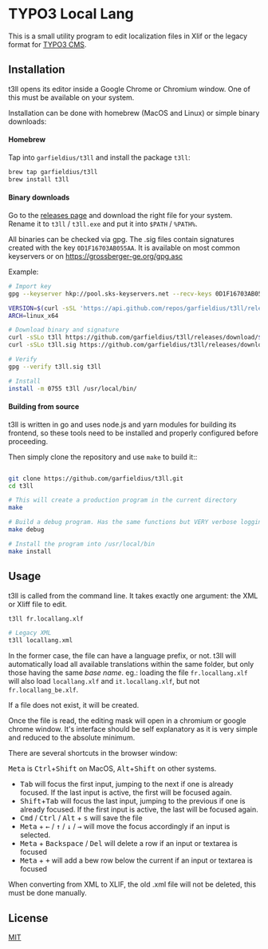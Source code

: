 # TYPO3 Local Lang

This is a small utility program to edit localization files in Xlif or the legacy
format for [TYPO3 CMS](https://www.typo3.org/).

## Installation

t3ll opens its editor inside a Google Chrome or Chromium window. One of this must
be available on your system.

Installation can be done with homebrew (MacOS and Linux) or simple binary downloads:

#### Homebrew

Tap into `garfieldius/t3ll` and install the package `t3ll`:

```bash
brew tap garfieldius/t3ll
brew install t3ll
```

#### Binary downloads

Go to the [releases page](https://github.com/garfieldius/t3ll/releases) and download the right file for your system. Rename it to `t3ll` / `t3ll.exe` and put it into `$PATH` / `%PATH%`.

All binaries can be checked via gpg. The .sig files contain signatures created with the key `0D1F16703AB055AA`. It is available on most common keyservers or on <https://grossberger-ge.org/gpg.asc>

Example:

```bash
# Import key
gpg --keyserver hkp://pool.sks-keyservers.net --recv-keys 0D1F16703AB055AA

VERSION=$(curl -sSL 'https://api.github.com/repos/garfieldius/t3ll/releases/latest' | jq -r '.tag_name')
ARCH=linux_x64

# Download binary and signature
curl -sSLo t3ll https://github.com/garfieldius/t3ll/releases/download/${VERSION}/t3ll_${ARCH}
curl -sSLo t3ll.sig https://github.com/garfieldius/t3ll/releases/download/${VERSION}/t3ll_${ARCH}.sig

# Verify
gpg --verify t3ll.sig t3ll

# Install
install -m 0755 t3ll /usr/local/bin/
```

#### Building from source

t3ll is written in go and uses node.js and yarn modules for building its frontend,
so these tools need to be installed and properly configured before proceeding.

Then simply clone the repository and use `make` to build it::

```bash

git clone https://github.com/garfieldius/t3ll.git
cd t3ll

# This will create a production program in the current directory
make

# Build a debug program. Has the same functions but VERY verbose logging to stdout
make debug

# Install the program into /usr/local/bin
make install
```

## Usage

t3ll is called from the command line. It takes exactly one argument: the XML or
Xliff file to edit.

```bash
t3ll fr.locallang.xlf

# Legacy XML
t3ll locallang.xml
```

In the former case, the file can have a language prefix, or not. t3ll will
automatically load all available translations within the same folder, but only
those having the same *base name*. eg.: loading the file `fr.locallang.xlf` will
also load `locallang.xlf` and `it.locallang.xlf`, but not `fr.locallang_be.xlf`.

If a file does not exist, it will be created.

Once the file is read, the editing mask will open in a chromium or google chrome
window. It's interface should be self explanatory as it is very simple and
reduced to the absolute minimum.

There are several shortcuts in the browser window:

<kbd>Meta</kbd> is <kbd>Ctrl</kbd>+<kbd>Shift</kbd> on MacOS, <kbd>Alt</kbd>+<kbd>Shift</kbd> on
other systems.

* <kbd>Tab</kbd> will focus the first input, jumping to the next if one is
  already focused. If the last input is active, the first will be focused again.
* <kbd>Shift</kbd>+<kbd>Tab</kbd> will focus the last input, jumping to the
  previous if one is already focused. If the first input is active, the last
  will be focused again.
* <kbd>Cmd</kbd> / <kbd>Ctrl</kbd> / <kbd>Alt</kbd> + <kbd>s</kbd>  will save
  the file
* <kbd>Meta</kbd> + <kbd>←</kbd> / <kbd>↑</kbd> / <kbd>↓</kbd> / <kbd>→</kbd>
  will move the focus accordingly if an input is selected.
* <kbd>Meta</kbd> + <kbd>Backspace</kbd> / <kbd>Del</kbd> will delete a row if
  an input or textarea is focused
* <kbd>Meta</kbd> + <kbd>+</kbd> will add a bew row below the current if an
  input or textarea is focused

When converting from XML to XLIF, the old .xml file will not be deleted, this must be done manually.

## License

[MIT](https://opensource.org/licenses/MIT)
